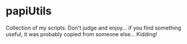 # papiUtils
Collection of my scripts. Don't judge and enjoy... if you find something useful, it was probably copied from someone else... Kidding!

##